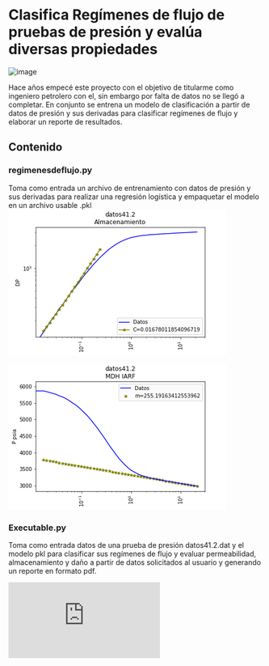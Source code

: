 # Clasifica Regímenes de flujo de pruebas de presión y evalúa diversas propiedades
![image](https://github.com/user-attachments/assets/10424cb7-dc84-48e6-8a2c-9a0dbf6c8131)

Hace años empecé este proyecto con el objetivo de titularme como ingeniero petrolero con el, sin embargo por falta de datos no se llegó a completar. 
En conjunto se entrena un modelo de clasificación a partir de datos de presión y sus derivadas para clasificar regímenes de flujo y elaborar un reporte de resultados. 

## Contenido
### regimenesdeflujo.py
Toma como entrada un archivo de entrenamiento con datos de presión y sus derivadas para realizar una regresión logística y empaquetar el modelo en un archivo usable .pkl
![image](https://github.com/RubenSUArias/RegimenesFlujo/blob/main/Almacenamientodatos41.2.png)

![image](https://github.com/RubenSUArias/RegimenesFlujo/blob/main/MDHdatos41.2.png)

### Executable.py 
Toma como entrada datos de una prueba de presión datos41.2.dat y el modelo pkl para clasificar sus regímenes de flujo y evaluar permeabilidad, almacenamiento y daño a partir de datos solicitados al usuario y generando un reporte en formato pdf.

![link](https://github.com/RubenSUArias/RegimenesFlujo/blob/main/Reportedatos41.2.pdf)

